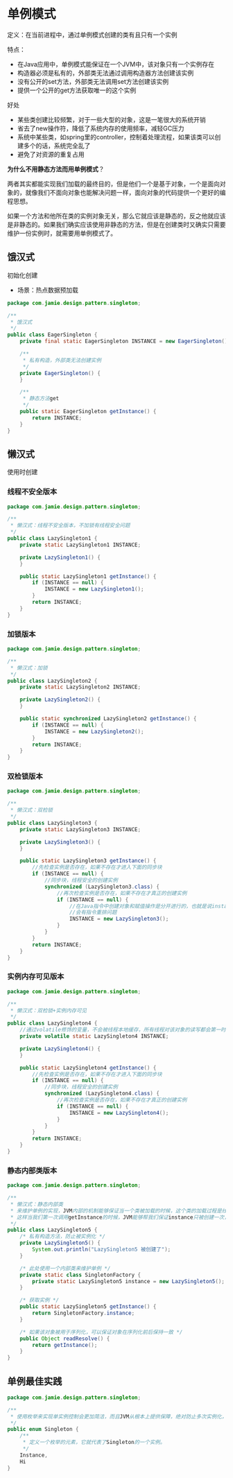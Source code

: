 
# 单例模式

定义：在当前进程中，通过单例模式创建的类有且只有一个实例



特点：

- 在Java应用中，单例模式能保证在一个JVM中，该对象只有一个实例存在
- 构造器必须是私有的，外部类无法通过调用构造器方法创建该实例
- 没有公开的set方法，外部类无法调用set方法创建该实例
- 提供一个公开的get方法获取唯一的这个实例



好处

- 某些类创建比较频繁，对于一些大型的对象，这是一笔很大的系统开销
- 省去了new操作符，降低了系统内存的使用频率，减轻GC压力
- 系统中某些类，如spring里的controller，控制着处理流程，如果该类可以创建多个的话，系统完全乱了
- 避免了对资源的重复占用



**为什么不用静态方法而用单例模式**？

两者其实都能实现我们加载的最终目的，但是他们一个是基于对象，一个是面向对象的，就像我们不面向对象也能解决问题一样，面向对象的代码提供一个更好的编程思想。

如果一个方法和他所在类的实例对象无关，那么它就应该是静态的，反之他就应该是非静态的。如果我们确实应该使用非静态的方法，但是在创建类时又确实只需要维护一份实例时，就需要用单例模式了。



## 饿汉式

初始化创建

- 场景：热点数据预加载

```java
package com.jamie.design.pattern.singleton;

/**
 * 饿汉式
 */
public class EagerSingleton {
    private final static EagerSingleton INSTANCE = new EagerSingleton();

    /**
     * 私有构造，外部类无法创建实例
     */
    private EagerSingleton() {
    }

    /**
     * 静态方法get
     */
    public static EagerSingleton getInstance() {
        return INSTANCE;
    }
}

```





## 懒汉式

使用时创建



### 线程不安全版本

```java
package com.jamie.design.pattern.singleton;

/**
 * 懒汉式：线程不安全版本，不加锁有线程安全问题
 */
public class LazySingleton1 {
    private static LazySingleton1 INSTANCE;

    private LazySingleton1() {
    }

    public static LazySingleton1 getInstance() {
        if (INSTANCE == null) {
            INSTANCE = new LazySingleton1();
        }
        return INSTANCE;
    }
}

```



### 加锁版本

```java
package com.jamie.design.pattern.singleton;

/**
 * 懒汉式：加锁
 */
public class LazySingleton2 {
    private static LazySingleton2 INSTANCE;

    private LazySingleton2() {
    }

    public static synchronized LazySingleton2 getInstance() {
        if (INSTANCE == null) {
            INSTANCE = new LazySingleton2();
        }
        return INSTANCE;
    }
}

```



### 双检锁版本

```java
package com.jamie.design.pattern.singleton;

/**
 * 懒汉式：双检锁
 */
public class LazySingleton3 {
    private static LazySingleton3 INSTANCE;

    private LazySingleton3() {
    }

    public static LazySingleton3 getInstance() {
        //先检查实例是否存在，如果不存在才进入下面的同步块
        if (INSTANCE == null) {
            //同步块，线程安全的创建实例
            synchronized (LazySingleton3.class) {
                //再次检查实例是否存在，如果不存在才真正的创建实例
                if (INSTANCE == null) {
                    //在Java指令中创建对象和赋值操作是分开进行的，也就是说instance = new Singleton();语句是分两步执行的。
                    //会有指令重排问题
                    INSTANCE = new LazySingleton3();
                }
            }
        }
        return INSTANCE;
    }
}
```



### 实例内存可见版本

```java
package com.jamie.design.pattern.singleton;

/**
 * 懒汉式：双检锁+实例内存可见
 */
public class LazySingleton4 {
    //通过volatile修饰的变量，不会被线程本地缓存，所有线程对该对象的读写都会第一时间同步到主内存，从而保证多个线程间该对象的准确性
    private volatile static LazySingleton4 INSTANCE;

    private LazySingleton4() {
    }

    public static LazySingleton4 getInstance() {
        //先检查实例是否存在，如果不存在才进入下面的同步块
        if (INSTANCE == null) {
            //同步块，线程安全的创建实例
            synchronized (LazySingleton4.class) {
                //再次检查实例是否存在，如果不存在才真正的创建实例
                if (INSTANCE == null) {
                    INSTANCE = new LazySingleton4();
                }
            }
        }
        return INSTANCE;
    }
}
```



### 静态内部类版本

```java
package com.jamie.design.pattern.singleton;

/**
 * 懒汉式：静态内部类
 * 来维护单例的实现，JVM内部的机制能够保证当一个类被加载的时候，这个类的加载过程是线程互斥的。
 * 这样当我们第一次调用getInstance的时候，JVM能够帮我们保证instance只被创建一次，并且会保证把赋值给instance的内存初始化完毕
 */
public class LazySingleton5 {
    /* 私有构造方法，防止被实例化 */
    private LazySingleton5() {
        System.out.println("LazySingleton5 被创建了");
    }

    /* 此处使用一个内部类来维护单例 */
    private static class SingletonFactory {
        private static LazySingleton5 instance = new LazySingleton5();
    }

    /* 获取实例 */
    public static LazySingleton5 getInstance() {
        return SingletonFactory.instance;
    }

    /* 如果该对象被用于序列化，可以保证对象在序列化前后保持一致 */
    public Object readResolve() {
        return getInstance();
    }
}

```



## 单例最佳实践

```java
package com.jamie.design.pattern.singleton;

/**
 * 使用枚举来实现单实例控制会更加简洁，而且JVM从根本上提供保障，绝对防止多次实例化，是更简洁、高效、安全的实现单例的方式。
 */
public enum Singleton {
    /**
     * 定义一个枚举的元素，它就代表了Singleton的一个实例。
     */
    Instance,
    Hi
}

```


